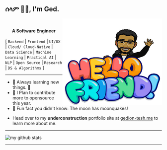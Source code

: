 ## ሰላም ✌🏽, I'm Ged.
<img align="right" width="320" height="280" src="https://raw.githubusercontent.com/GedionT/GedionT/master/mymoji.svg" alt="my bitmoji" />
<br />

__<div align="center">A Software Engineer</div>__
 <br /> [  ```Backend``` | ```Frontend``` | ```UI/UX``` | ```Cloud/ Cloud-Native``` | ```Data Science``` | ```Machine Learning``` | ```Practical AI``` | ```NLP``` | ```Open Source``` | ```Research``` | ```DS & Algorithms```  ]

---

* 🌱 Always learning new things. 🐶
* 🎯 I Plan to contribute more to opensource this year.
* 👻 Fun fact you didn't know: The moon has moonquakes!

- Head over to my **underconstruction** portfolio site at [gedion-tesh.me](https://gedion-tesh.me) to learn more about me.

---

![my github stats](https://github-readme-stats.vercel.app/api?username=gediont&count_private=true&show_icons=true&hide=stars&theme=tokyonight)

----
